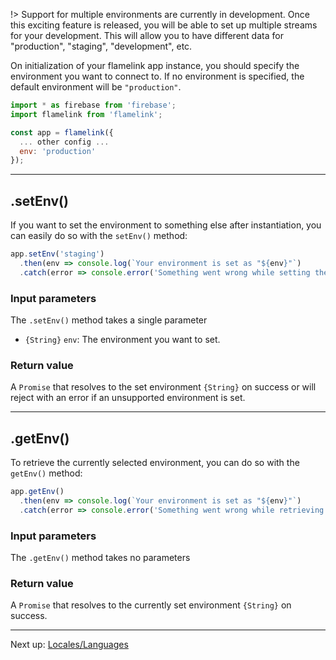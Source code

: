 !> Support for multiple environments are currently in development. Once this exciting feature is released, you will be able to set up multiple streams for your development. This will allow you to have different data for "production", "staging", "development", etc.

On initialization of your flamelink app instance, you should specify the environment you want to connect to. If no environment is specified, the default environment will be `"production"`.

```javascript
import * as firebase from 'firebase';
import flamelink from 'flamelink';

const app = flamelink({
  ... other config ...
  env: 'production'
});
```

---

## .setEnv()

If you want to set the environment to something else after instantiation, you can easily do so with the `setEnv()` method:

```javascript
app.setEnv('staging')
  .then(env => console.log(`Your environment is set as "${env}"`)
  .catch(error => console.error('Something went wrong while setting the environment. Details:', error);
```

### Input parameters

The `.setEnv()` method takes a single parameter

- `{String}` `env`: The environment you want to set.

### Return value

A `Promise` that resolves to the set environment `{String}` on success or will reject with an error if an unsupported environment is set.

---

## .getEnv()

To retrieve the currently selected environment, you can do so with the `getEnv()` method:

```javascript
app.getEnv()
  .then(env => console.log(`Your environment is set as "${env}"`)
  .catch(error => console.error('Something went wrong while retrieving the environment. Details:', error);
```

### Input parameters

The `.getEnv()` method takes no parameters

### Return value

A `Promise` that resolves to the currently set environment `{String}` on success.

---

Next up: [Locales/Languages](/locales)
